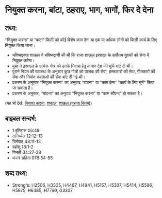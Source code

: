 # नियुक्त करना, बांटा, ठहराए, भाग, भागों, फिर दे देना #

## तथ्य: ##

“नियुक्त करना” या “बांटा” किसी को कोई विशेष काम देना या एक या अधिक लोगों को किसी कार्य के लिए नियुक्त किया जाना।

* भविष्यद्वक्ता शाऊल ने भविष्यद्वाणी की थी कि राजा शाऊल इस्राएल के सर्वोत्तम युवकों को सेना में नियुक्त करेगा।
* मूसा ने इस्राएल के प्रत्येक गोत्र को उनके निवास हेतु कनान देश की भूमि बांट दी थी।
* पुराने नियम की व्यवस्था के अनुसार कुछ गोत्रों को याजक की सेवा, हस्तकारों की सेवा, गीतकारों की सेवा और निर्माण करताओं की सेवा बांट दी गई थी।
* प्रकरण के अनुसार “नियुक्त करना” का अनुवाद “बांटना” या “काम देना” "कार्य के लिए चुनें" किया जा सकता है।
* प्रकरण के अनुसार, “बांटना” का अनुवाद “नियुक्त करना” या “काम सौंपना” हो सकता है। 

(यह भी देखें: [नियुक्त करना](../appoint.md), [शमूएल](../samuel.md), [शाऊल (पुराना नियम)](../saul.md))

## बाइबल सन्दर्भ: ##

* 1 इतिहास 06:48
* दानिय्येल 12:12-13
* यिर्मयाह 43:11-13
* यहोशू 18:1-2
* गिनती 04:27-28
* भजन संहिता 078:54-55

## शब्द तथ्य: ##

* Strong's: H2506, H3335, H4487, H4941, H5157, H5307, H5414, H5596, H5975, H6485, H7760, G3307
